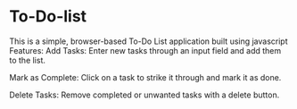 # To-Do-list
This is a simple, browser-based To-Do List application built using  javascript <br/>
 Features:
Add Tasks: Enter new tasks through an input field and add them to the list.

Mark as Complete: Click on a task to strike it through and mark it as done.

Delete Tasks: Remove completed or unwanted tasks with a delete button.

